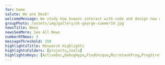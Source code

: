 ```yaml
---
for: home
salute: We are DevX!
welcomeMessage: We study how humans interact with code and design new ways to build software.
groupPhoto: /assets/img/gallery/oh-george-summer19.jpg
newsTitle: News
newsSeeMore: See All News
numberOfNews: 3
messageThreshold: 150
highlightsTitle: Research Highlights
highlightsFolders: [projects,tools]
highlightsKeys: [ActiveDoc,DebugHypo,FindUnique,MicrotaskProg,ProgStrategies,RulePad]
---
```

